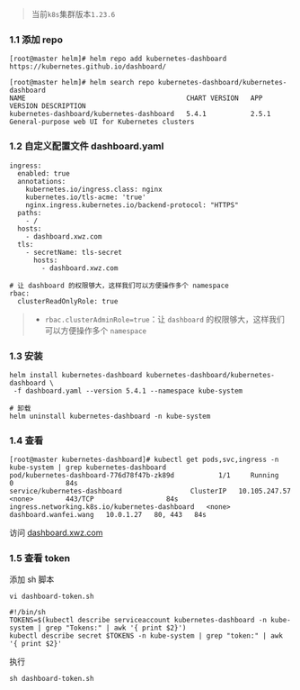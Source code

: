> 当前`k8s`集群版本`1.23.6`

### 1.1 添加 repo

```
[root@master helm]# helm repo add kubernetes-dashboard https://kubernetes.github.io/dashboard/

[root@master helm]# helm search repo kubernetes-dashboard/kubernetes-dashboard
NAME                                     	CHART VERSION	APP VERSION	DESCRIPTION                                   
kubernetes-dashboard/kubernetes-dashboard	5.4.1        	2.5.1      	General-purpose web UI for Kubernetes clusters
```

### 1.2 自定义配置文件 dashboard.yaml

```
ingress:
  enabled: true
  annotations:
    kubernetes.io/ingress.class: nginx
    kubernetes.io/tls-acme: 'true'
    nginx.ingress.kubernetes.io/backend-protocol: "HTTPS"
  paths:
    - /
  hosts:
    - dashboard.xwz.com
  tls:
    - secretName: tls-secret
      hosts:
        - dashboard.xwz.com

# 让 dashboard 的权限够大，这样我们可以方便操作多个 namespace
rbac:
  clusterReadOnlyRole: true
```

> *   `rbac.clusterAdminRole=true`：让 `dashboard` 的权限够大，这样我们可以方便操作多个 `namespace`

### 1.3 安装

```
helm install kubernetes-dashboard kubernetes-dashboard/kubernetes-dashboard \
 -f dashboard.yaml --version 5.4.1 --namespace kube-system

# 卸载
helm uninstall kubernetes-dashboard -n kube-system
```

### 1.4 查看

```
[root@master kubernetes-dashboard]# kubectl get pods,svc,ingress -n kube-system | grep kubernetes-dashboard
pod/kubernetes-dashboard-776d78f47b-zk89d           1/1     Running   0             84s
service/kubernetes-dashboard                 ClusterIP   10.105.247.57   <none>        443/TCP                  84s
ingress.networking.k8s.io/kubernetes-dashboard   <none>   dashboard.wanfei.wang   10.0.1.27   80, 443   84s

```

访问 [dashboard.xwz.com](https://dashboard.xwz.com)  


### 1.5 查看 token

添加 sh 脚本

```
vi dashboard-token.sh

#!/bin/sh
TOKENS=$(kubectl describe serviceaccount kubernetes-dashboard -n kube-system | grep "Tokens:" | awk '{ print $2}')
kubectl describe secret $TOKENS -n kube-system | grep "token:" | awk '{ print $2}'

```

执行

```
sh dashboard-token.sh

```
